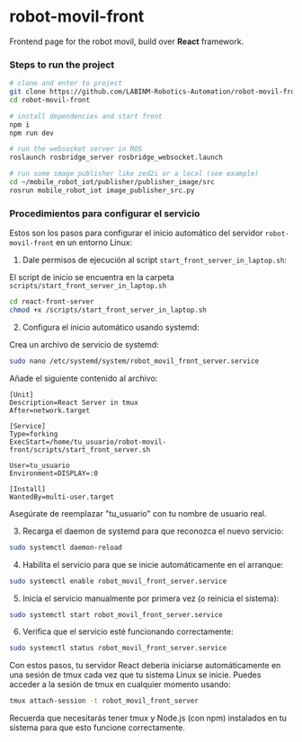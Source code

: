 # robot-movil-front

Frontend page for the robot movil, build over **React** framework.

### Steps to run the project

```bash
# clone and enter to project
git clone https://github.com/LABINM-Robotics-Automation/robot-movil-front.git
cd robot-movil-front

# install dependencies and start front
npm i
npm run dev

# run the websocket server in ROS
roslaunch rosbridge_server rosbridge_websocket.launch

# run some image publisher like zed2i or a local (see example)
cd ~/mobile_robot_iot/publisher/publisher_image/src
rosrun mobile_robot_iot image_publisher_src.py
```

### Procedimientos para configurar el servicio

Estos son los pasos para configurar el inicio automático del servidor `robot-movil-front` en un entorno Linux:

1. Dale permisos de ejecución al script `start_front_server_in_laptop.sh`:

El script de inicio se encuentra en la carpeta `scripts/start_front_server_in_laptop.sh`

```bash
cd react-front-server
chmod +x /scripts/start_front_server_in_laptop.sh
```
2. Configura el inicio automático usando systemd:

Crea un archivo de servicio de systemd:

```bash
sudo nano /etc/systemd/system/robot_movil_front_server.service
```

Añade el siguiente contenido al archivo:

```
[Unit]
Description=React Server in tmux
After=network.target

[Service]
Type=forking
ExecStart=/home/tu_usuario/robot-movil-front/scripts/start_front_server.sh 

User=tu_usuario
Environment=DISPLAY=:0

[Install]
WantedBy=multi-user.target
```
Asegúrate de reemplazar "tu_usuario" con tu nombre de usuario real.

3. Recarga el daemon de systemd para que reconozca el nuevo servicio:

```bash
sudo systemctl daemon-reload
```

4. Habilita el servicio para que se inicie automáticamente en el arranque:

```bash
sudo systemctl enable robot_movil_front_server.service
```

5. Inicia el servicio manualmente por primera vez (o reinicia el sistema):

```bash
sudo systemctl start robot_movil_front_server.service
```

6. Verifica que el servicio esté funcionando correctamente:

```bash
sudo systemctl status robot_movil_front_server.service
```

Con estos pasos, tu servidor React debería iniciarse automáticamente en una sesión de tmux cada vez que tu sistema Linux se inicie. Puedes acceder a la sesión de tmux en cualquier momento usando:

```bash
tmux attach-session -t robot_movil_front_server
```

Recuerda que necesitarás tener tmux y Node.js (con npm) instalados en tu sistema para que esto funcione correctamente.

